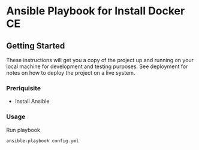 # Ansible Playbook for Install Docker CE

## Getting Started

These instructions will get you a copy of the project up and running on your local machine for development and testing purposes.
See deployment for notes on how to deploy the project on a live system.

### Preriquisite

* Install Ansible

### Usage

Run playbook
```sh
ansible-playbook config.yml
```
